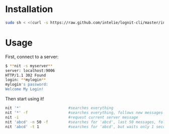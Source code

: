 # Installation

``` sh
sudo sh < <(curl -s https://raw.github.com/intelie/lognit-cli/master/install)
```

# Usage

First, connect to a server:

``` sh
$ **nit -s myserver**
server: localhost:9006
HTTP/1.1 302 Found
login: **mylogin**
mylogin's password:
Welcome My Login!
```

Then start using it!

``` sh
nit '*'                     #searches everything
nit '*' -f                  #searches everything, follows new messages
nit -i                      #request current server message
nit 'abcd' -n 50 -f         #searches for 'abcd', last 50 messages, following new messages
nit 'abcd' -t 1             #searches for 'abcd', but waits only 1 second to all lognit nodes to respond.
```
